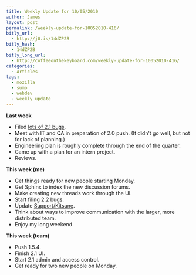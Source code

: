 ```yaml
---
title: Weekly Update for 10/05/2010
author: James
layout: post
permalink: /weekly-update-for-10052010-416/
bitly_url:
  - http://j0.is/14dZP2B
bitly_hash:
  - 14dZP2B
bitly_long_url:
  - http://coffeeonthekeyboard.com/weekly-update-for-10052010-416/
categories:
  - Articles
tags:
  - mozilla
  - sumo
  - webdev
  - weekly update
---
```

**Last week**

  * Filed [lots of 2.1 bugs][1].
  * Meet with IT and QA in preparation of 2.0 push. (It didn&#8217;t go well, but not for lack of planning.)
  * Engineering plan is roughly complete through the end of the quarter.
  * Came up with a plan for an intern project.
  * Reviews.

**This week (me)**

  * Get things ready for new people starting Monday.
  * Get Sphinx to index the new discussion forums.
  * Make creating new threads work through the UI.
  * Start filing 2.2 bugs.
  * Update [Support/Kitsune][2].
  * Think about ways to improve communication with the larger, more distributed team.
  * Enjoy my long weekend.

**This week (team)**

  * Push 1.5.4.
  * Finish 2.1 UI.
  * Start 2.1 admin and access control.
  * Get ready for two new people on Monday.

 [1]: https://bugzilla.mozilla.org/buglist.cgi?quicksearch=OPEN+product%3Asupport+milestone%3A2.1
 [2]: https://wiki.mozilla.org/Support/Kitsune